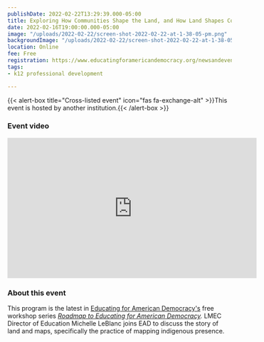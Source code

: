 ```yaml
---
publishDate: 2022-02-22T13:29:39.000-05:00
title: Exploring How Communities Shape the Land, and How Land Shapes Communities
date: 2022-02-16T19:00:00.000-05:00
image: "/uploads/2022-02-22/screen-shot-2022-02-22-at-1-38-05-pm.png"
backgroundImage: "/uploads/2022-02-22/screen-shot-2022-02-22-at-1-38-05-pm.png"
location: Online
fee: Free
registration: https://www.educatingforamericandemocracy.org/newsandevents/professional-development/#intro-series
tags:
- k12 professional development

---
```

{{< alert-box title="Cross-listed event" icon="fas fa-exchange-alt" >}}This event is hosted by another institution.{{< /alert-box >}}

### Event video

<iframe width="560" height="315" src="https://www.youtube.com/embed/bIu4Pi42fHw" title="YouTube video player" frameborder="0" allow="accelerometer; autoplay; clipboard-write; encrypted-media; gyroscope; picture-in-picture" allowfullscreen></iframe>

### About this event

This program is the latest in [Educating for American Democracy's](https://www.educatingforamericandemocracy.org/) free workshop series [_Roadmap to Educating for American Democracy_](https://www.educatingforamericandemocracy.org/newsandevents/professional-development/#intro-series)_._ LMEC Director of Education Michelle LeBlanc joins EAD to discuss the story of land and maps, specifically the practice of mapping indigenous presence.